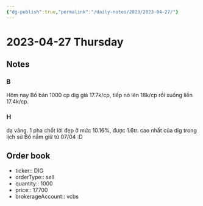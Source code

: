 ```yaml
---
{"dg-publish":true,"permalink":"/daily-notes/2023/2023-04-27/"}
---
```


# 2023-04-27 Thursday

## Notes

### B

Hôm nay Bố bán 1000 cp dig giá 17.7k/cp, tiếp nó lên 18k/cp rồi xuống liền 17.4k/cp.

### H

dạ vâng. 1 pha chốt lời đẹp ở mức 10.16%, được 1.6tr. cao nhất của dig trong lịch sử Bố nắm giữ từ 07/04 :D

## Order book

- ticker:: DIG
- orderType:: sell
- quantity:: 1000
- price:: 17700
- brokerageAccount:: vcbs
